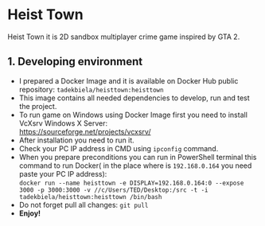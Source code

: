 # Heist Town
Heist Town it is 2D sandbox multiplayer crime game inspired by GTA 2.

## 1. Developing environment

* I prepared a Docker Image and it is available on Docker Hub public repository: `tadekbiela/heisttown:heisttown`
* This image contains all needed dependencies to develop, run and test the project.
* To run game on Windows using Docker Image first you need to install VcXsrv Windows X Server: \
https://sourceforge.net/projects/vcxsrv/
* After installation you need to run it.
* Check your PC IP address in CMD using `ipconfig` command.
* When you prepare preconditions you can run in PowerShell terminal this command to run Docker( in the place where is `192.168.0.164` you need paste your PC IP address): \
`docker run --name heisttown -e DISPLAY=192.168.0.164:0 --expose 3000 -p 3000:3000 -v //c/Users/TED/Desktop:/src -t -i tadekbiela/heisttown:heisttown /bin/bash`
* Do not forget pull all changes: 
`git pull`
* **Enjoy!**
